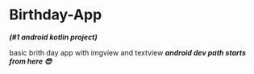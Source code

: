 # Birthday-App
***(#1 android kotlin project)***


basic brith day app with imgview and textview
***android dev path starts from here 😎***
